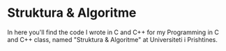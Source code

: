 # Struktura & Algoritme
In here you'll find the code I wrote in C and C++ for my Programming in C and C++ class, named "Struktura & Algoritme" at Universiteti i Prishtines.
